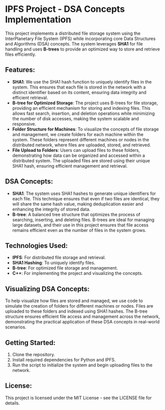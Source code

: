 # IPFS Project - DSA Concepts Implementation

This project implements a distributed file storage system using the InterPlanetary File System (IPFS) while incorporating core Data Structures and Algorithms (DSA) concepts. The system leverages **SHA1** for file handling and uses **B-trees** to provide an optimized way to store and retrieve files efficiently.

## Features:
- **SHA1**: We use the SHA1 hash function to uniquely identify files in the system. This ensures that each file is stored in the network with a distinct identifier based on its content, ensuring data integrity and efficient retrieval.
- **B-tree for Optimized Storage**: The project uses B-trees for file storage, providing an efficient mechanism for storing and indexing files. This allows fast search, insertion, and deletion operations while minimizing the number of disk accesses, making the system scalable and responsive.
- **Folder Structure for Machines**: To visualize the concepts of file storage and management, we create folders for each machine within the system. These folders represent different machines or nodes in the distributed network, where files are uploaded, stored, and retrieved.
- **File Upload to Folders**: Users can upload files to these folders, demonstrating how data can be organized and accessed within a distributed system. The uploaded files are stored using their unique SHA1 hash, ensuring efficient management and retrieval.
  
## DSA Concepts:
- **SHA1**: The system uses SHA1 hashes to generate unique identifiers for each file. This technique ensures that even if two files are identical, they will share the same hash value, making deduplication easier and enhancing the integrity of stored data.
- **B-tree**: A balanced tree structure that optimizes the process of searching, inserting, and deleting files. B-trees are ideal for managing large datasets, and their use in this project ensures that file access remains efficient even as the number of files in the system grows.

## Technologies Used:
- **IPFS**: For distributed file storage and retrieval.
- **SHA1 Hashing**: To uniquely identify files.
- **B-tree**: For optimized file storage and management.
- **C++**: For implementing the project and visualizing the concepts.

## Visualizing DSA Concepts:
To help visualize how files are stored and managed, we use code to simulate the creation of folders for different machines or nodes. Files are uploaded to these folders and indexed using SHA1 hashes. The B-tree structure ensures efficient file access and management across the network, demonstrating the practical application of these DSA concepts in real-world scenarios.

## Getting Started:
1. Clone the repository.
2. Install required dependencies for Python and IPFS.
3. Run the script to initialize the system and begin uploading files to the network.
  
## License:
This project is licensed under the MIT License - see the LICENSE file for details.
